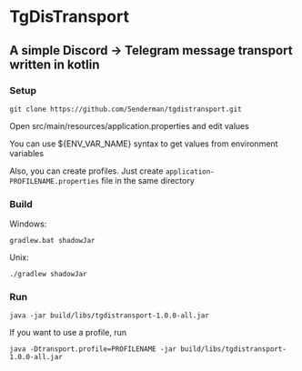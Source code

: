 # TgDisTransport
## A simple Discord -> Telegram message transport written in kotlin

### Setup

`git clone https://github.com/Senderman/tgdistransport.git`

Open src/main/resources/application.properties and edit values

You can use ${ENV_VAR_NAME} syntax to get values from environment variables

Also, you can create profiles. Just create `application-PROFILENAME.properties` file in the same directory

### Build

Windows:

`gradlew.bat shadowJar`

Unix:

`./gradlew shadowJar`

### Run
`java -jar build/libs/tgdistransport-1.0.0-all.jar`

If you want to use a profile, run

`java -Dtransport.profile=PROFILENAME -jar build/libs/tgdistransport-1.0.0-all.jar`
